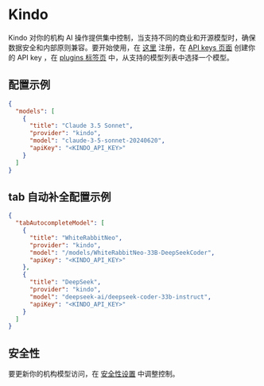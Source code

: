 # Kindo

Kindo 对你的机构 AI 操作提供集中控制，当支持不同的商业和开源模型时，确保数据安全和内部原则兼容。要开始使用，在 [这里](https://app.kindo.ai/) 注册，在 [API keys 页面](https://app.kindo.ai/settings/api) 创建你的 API key ，在 [plugins 标签页](https://app.kindo.ai/plugins) 中，从支持的模型列表中选择一个模型。

## 配置示例

```json title="config.json"
{
  "models": [
    {
      "title": "Claude 3.5 Sonnet",
      "provider": "kindo",
      "model": "claude-3-5-sonnet-20240620",
      "apiKey": "<KINDO_API_KEY>"
    }
  ]
}
```

## tab 自动补全配置示例

```json title="config.json"
{
  "tabAutocompleteModel": [
    {
      "title": "WhiteRabbitNeo",
      "provider": "kindo",
      "model": "/models/WhiteRabbitNeo-33B-DeepSeekCoder",
      "apiKey": "<KINDO_API_KEY>"
    },
    {
      "title": "DeepSeek",
      "provider": "kindo",
      "model": "deepseek-ai/deepseek-coder-33b-instruct",
      "apiKey": "<KINDO_API_KEY>"
    }
  ]
}
```

## 安全性

要更新你的机构模型访问，在 [安全性设置](https://app.kindo.ai/security-settings) 中调整控制。
